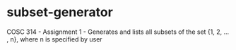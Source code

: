 # subset-generator
COSC 314 - Assignment 1 - Generates and lists all subsets of the set {1, 2, ... , n}, where n is specified by user
